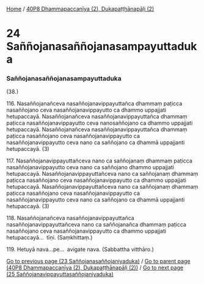 
[Home](/) / [40P8 Dhammapaccanīya (2), Dukapaṭṭhānapāḷi (2)](/tipitaka/40P8.md)

# 24 Saññojanasaññojanasampayuttaduka

### Saññojanasaññojanasampayuttaduka

(38.)

116\. Nasaññojanañceva nasaññojanavippayuttañca dhammaṃ paṭicca nasaññojano ceva nasaññojanavippayutto ca dhammo uppajjati hetupaccayā. Nasaññojanañceva nasaññojanavippayuttañca dhammaṃ paṭicca nasaññojanavippayutto ceva nanosaññojano ca dhammo uppajjati hetupaccayā. Nasaññojanañceva nasaññojanavippayuttañca dhammaṃ paṭicca nasaññojano ceva nasaññojanavippayutto ca nasaññojanavippayutto ceva nano ca saññojano ca dhammā uppajjanti hetupaccayā. (3)

117\. Nasaññojanavippayuttañceva nano ca saññojanaṃ dhammaṃ paṭicca nasaññojanavippayutto ceva nano ca saññojano dhammo uppajjati hetupaccayā. Nasaññojanavippayuttañceva nano ca saññojanaṃ dhammaṃ paṭicca nasaññojano ceva nasaññojanavippayutto ca dhammo uppajjati hetupaccayā. Nasaññojanavippayuttañceva nano ca saññojanaṃ dhammaṃ paṭicca nasaññojano ceva nasaññojanavippayutto ca nasaññojanavippayutto ceva nano ca saññojano ca dhammā uppajjanti hetupaccayā. (3)

118\. Nasaññojanañceva nasaññojanavippayuttañca nasaññojanavippayuttañceva nano ca saññojanañca dhammaṃ paṭicca nasaññojano ceva nasaññojanavippayutto ca dhammo uppajjati hetupaccayā…  tīṇi. (Saṃkhittaṃ.)

119\. Hetuyā nava…pe…  avigate nava. (Sabbattha vitthāro.)

[Go to previous page (23 Saññojanasaññojaniyaduka)](/tipitaka/40P8/23.md) / [Go to parent page (40P8 Dhammapaccanīya (2), Dukapaṭṭhānapāḷi (2))](/tipitaka/40P8/0.md) / [Go to next page (25 Saññojanavippayuttasaññojaniyaduka)](/tipitaka/40P8/25.md)


